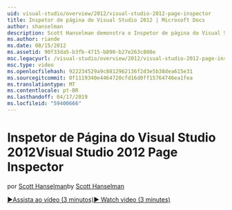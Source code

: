 ```yaml
---
uid: visual-studio/overview/2012/visual-studio-2012-page-inspector
title: Inspetor de página do Visual Studio 2012 | Microsoft Docs
author: shanselman
description: Scott Hanselman demonstra o Inspetor de página do Visual Studio 2012.
ms.author: riande
ms.date: 08/15/2012
ms.assetid: 90f33da5-b3fb-4715-b890-b27e263c808e
msc.legacyurl: /visual-studio/overview/2012/visual-studio-2012-page-inspector
msc.type: video
ms.openlocfilehash: 922234529a9c8812962136f2d3e5b38dea615e31
ms.sourcegitcommit: 0f1119340e4464720cfd16d0ff15764746ea1fea
ms.translationtype: MT
ms.contentlocale: pt-BR
ms.lasthandoff: 04/17/2019
ms.locfileid: "59400666"
---
```

# <a name="visual-studio-2012-page-inspector"></a><span data-ttu-id="ea81c-103">Inspetor de Página do Visual Studio 2012</span><span class="sxs-lookup"><span data-stu-id="ea81c-103">Visual Studio 2012 Page Inspector</span></span>

<span data-ttu-id="ea81c-104">por [Scott Hanselman](https://github.com/shanselman)</span><span class="sxs-lookup"><span data-stu-id="ea81c-104">by [Scott Hanselman](https://github.com/shanselman)</span></span>

[<span data-ttu-id="ea81c-105">&#9654;Assista ao vídeo (3 minutos)</span><span class="sxs-lookup"><span data-stu-id="ea81c-105">&#9654; Watch video (3 minutes)</span></span>](https://channel9.msdn.com/Blogs/ASP-NET-Site-Videos/visual-studio-2012-page-inspector)
